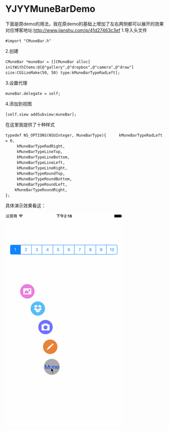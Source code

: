 # YJYYMuneBarDemo
下面是原demo的用法，我在原demo的基础上增加了左右两侧都可以展开的效果
对应博客地址:http://www.jianshu.com/p/41d27463c3ef
1.导入头文件 

`#import "CMuneBar.h"`

2.创建

`CMuneBar *muneBar = [[CMuneBar alloc] initWithItems:@[@"gallery",@"dropbox",@"camera",@"draw"] size:CGSizeMake(50, 50) type:kMuneBarTypeRadLeft];`


3.设置代理

`muneBar.delegate = self;`

4.添加到视图 

`[self.view addSubview:muneBar];`


在这里我提供了十种样式

`typedef NS_OPTIONS(NSUInteger, MuneBarType){`
`     kMuneBarTypeRadLeft = 0,`<br>
`     kMuneBarTypeRadRight,`<br>
`     kMuneBarTypeLineTop,`<br>
`     kMuneBarTypeLineBottom,`<br>
`     kMuneBarTypeLineLeft,`<br>
`     kMuneBarTypeLineRight,`<br>
`     kMuneBarTypeRoundTop,`<br>
`     kMuneBarTypeRoundBottom,`<br>
`     kMuneBarTypeRoundLeft,`<br>
`    kMuneBarTypeRoundRight,`<br>
`};`

具体演示效果看这：

![](https://github.com/CaoWeikang/CMuneBarDemo/blob/master/%E6%BC%94%E7%A4%BA.gif)<br>


